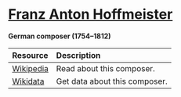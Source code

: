 # [Franz Anton Hoffmeister][composer]

__German composer (1754–1812)__

[composer]: https://musescore.com/openscore-string-quartets/sets?order=title&text=Hoffmeister,+Franz

Resource | Description
:---|:---
[Wikipedia] | Read about this composer.
[Wikidata] | Get data about this composer.

[Wikipedia]: https://en.wikipedia.org/wiki/Franz_Anton_Hoffmeister
[Wikidata]: https://www.wikidata.org/wiki/Q706138
